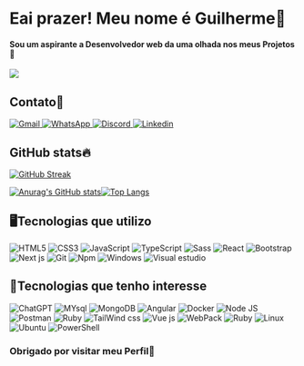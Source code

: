 # Eai prazer! Meu nome é Guilherme🤘

#### Sou um aspirante a Desenvolvedor web da uma olhada nos meus Projetos👊

<a href="https://guilhermeluiscamargo.github.io/Meu-Portifolio/">
<img src="https://img.shields.io/badge/Portfolio-255E63?style=for-the-badge&logo=About.me&logoColor=white"></a>

## Contato🤙

<div>
<a cursor="pointer" target="_blank" href="https://git.io/streak-stats">
<img alt="Gmail"src="https://img.shields.io/badge/Gmail-D14836?style=for-the-badge&logo=gmail&logoColor=white">
</a>
<a href="">
<img alt="WhatsApp" src="https://img.shields.io/badge/WhatsApp-25D366?style=for-the-badge&logo=whatsapp&logoColor=white">
</a>
<a href="">
<img alt="Discord"src="https://img.shields.io/badge/Discord-7289DA?style=for-the-badge&logo=discord&logoColor=white">
</a>
<a href="">
<img alt="Linkedin"src="https://img.shields.io/badge/LinkedIn-0077B5?style=for-the-badge&logo=linkedin&logoColor=white">
</a>

</div>

## GitHub stats🔥

<div>

[![GitHub Streak](https://streak-stats.demolab.com?user=GuilhermeLuiscamargo&theme=dark&border_radius=20&locale=pt_BR&date_format=n%2Fj%5B%2FY%5D&mode=weekly&sideLabels=FFFFFF&dates=6A6867&sideNums=EBEBEB&fire=EBEBEB&ring=606060&currStreakLabel=EBEBEB)](https://git.io/streak-stats)

[![Anurag's GitHub stats](https://github-readme-stats.vercel.app/api?username=GuilhermeLuiscamargo&theme=dark&count_private=true&show_icons=true&icon_color=2e2e2e&)](https://github.com/anuraghazra&theme=dark/github-readme-stats)[![Top Langs](https://github-readme-stats.vercel.app/api/top-langs/?username=GuilhermeLuiscamargo&theme=dark&layout=compact)](https://github.com/anuraghazra/github-readme-stats)

</div>

## 🖥️Tecnologias que utilizo

<div>
<img alt=" HTML5" src="https://img.shields.io/badge/HTML5-E34F26?style=for-the-badge&logo=html5&logoColor=white">
<img alt="CSS3"src="https://img.shields.io/badge/CSS3-1572B6?style=for-the-badge&logo=css3&logoColor=white">
<img alt="JavaScript"src="https://img.shields.io/badge/JavaScript-F7DF1E?style=for-the-badge&logo=javascript&logoColor=black">
<img alt="TypeScript"src="https://img.shields.io/badge/TypeScript-007ACC?style=for-the-badge&logo=typescript&logoColor=white">
<img alt="Sass"src="https://img.shields.io/badge/Sass-CC6699?style=for-the-badge&logo=sass&logoColor=white">
<img alt="React"src="https://img.shields.io/badge/React-20232A?style=for-the-badge&logo=react&logoColor=61DAFB">
<img alt="Bootstrap"src="https://img.shields.io/badge/Bootstrap-563D7C?style=for-the-badge&logo=bootstrap&logoColor=white">
<img alt="Next js"src="https://img.shields.io/badge/next%20js-000000?style=for-the-badge&logo=nextdotjs&logoColor=white">
<img alt="Git"src="https://img.shields.io/badge/GIT-E44C30?style=for-the-badge&logo=git&logoColor=white">
<img alt="Npm"src="https://img.shields.io/badge/npm-CB3837?style=for-the-badge&logo=npm&logoColor=white">
<img alt="Windows"src="https://img.shields.io/badge/Windows-0078D6?style=for-the-badge&logo=windows&logoColor=white">
<img alt="Visual estudio"src="https://img.shields.io/badge/VSCode-0078D4?style=for-the-badge&logo=visual%20studio%20code&logoColor=white">
</div>

## 🧠Tecnologias que tenho interesse

<div>
<img alt="ChatGPT"src="https://img.shields.io/badge/ChatGPT-74aa9c?style=for-the-badge&logo=openai&logoColor=white">
<img alt="MYsql"src="https://img.shields.io/badge/MySQL-005C84?style=for-the-badge&logo=mysql&logoColor=white">
<img alt="MongoDB"src="https://img.shields.io/badge/MongoDB-4EA94B?style=for-the-badge&logo=mongodb&logoColor=white">
<img alt="Angular" src="https://img.shields.io/badge/Angular-DD0031?style=for-the-badge&logo=angular&logoColor=white">
<img alt="Docker"src="https://img.shields.io/badge/Docker-2CA5E0?style=for-the-badge&logo=docker&logoColor=white">
<img alt="Node JS"src="https://img.shields.io/badge/Node%20js-339933?style=for-the-badge&logo=nodedotjs&logoColor=white">
<img alt="Postman"src="https://img.shields.io/badge/Postman-FF6C37?style=for-the-badge&logo=Postman&logoColor=white">
<img alt="Ruby"src="https://img.shields.io/badge/Ruby_on_Rails-CC0000?style=for-the-badge&logo=ruby-on-rails&logoColor=white">
<img alt="TailWind css"src="https://img.shields.io/badge/Tailwind_CSS-38B2AC?style=for-the-badge&logo=tailwind-css&logoColor=white">
<img alt="Vue js"src="https://img.shields.io/badge/Vue%20js-35495E?style=for-the-badge&logo=vuedotjs&logoColor=4FC08D">
<img alt="WebPack"src="https://img.shields.io/badge/Webpack-8DD6F9?style=for-the-badge&logo=Webpack&logoColor=white">
<img alt="Ruby"src="https://img.shields.io/badge/Ruby-CC342D?style=for-the-badge&logo=ruby&logoColor=white">
<img alt="Linux" src="https://img.shields.io/badge/Linux-FCC624?style=for-the-badge&logo=linux&logoColor=black">
<img alt="Ubuntu"src="https://img.shields.io/badge/Ubuntu-E95420?style=for-the-badge&logo=ubuntu&logoColor=white">
<img alt="PowerShell"src="https://img.shields.io/badge/powershell-5391FE?style=for-the-badge&logo=powershell&logoColor=white">
</div>

### Obrigado por visitar meu Perfil🙏

